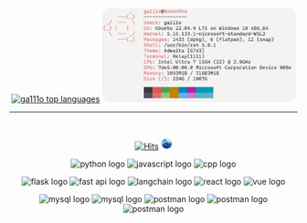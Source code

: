 <center>

<!-- ![ga111o github stats](https://github-readme-stats.vercel.app/api?username=ga111o&line_height=20&show_icons=true&theme=dracula) -->

[![ga111o top languages](https://github-readme-stats.vercel.app/api/top-langs/?username=ga111o&layout=compact)](https://github.com/ga111o/github-readme-stats)
<img src="./img/neofetch.png" style="border-radius:15px; height:165px" />

<hr/>

<br/>

[![Hits](https://hits.seeyoufarm.com/api/count/incr/badge.svg?url=https%3A%2F%2Fgithub.com%2Fga111o&count_bg=%23602002&title_bg=%23EA4F05&title=GitHub&edge_flat=false)](https://hits.seeyoufarm.com)
<a href="https://rateyourmusic.com/~ga11o">
<img src="./img/rym.png" alt="rateyourmusic.com linked icon" style="width:20px;" />
</a>

![python logo](https://img.shields.io/badge/Pyhon-3776AB?style=flat&logo=python&logoColor=white)
![javascript logo](https://img.shields.io/badge/JavaScrip-F7DF1E?style=flat&logo=javascript&logoColor=white)
![cpp logo](https://img.shields.io/badge/C++-00599C?style=flat&logo=cplusplus&logoColor=white)

![flask logo](https://img.shields.io/badge/Flask-00599C?style=flat&logo=flask&logoColor=white)
![fast api logo](https://img.shields.io/badge/FastAPI-009688?style=flat&logo=fastapi&logoColor=white)
![langchain logo](https://img.shields.io/badge/LangChain-1C3C3C?style=flat&logo=langchain&logoColor=white)
![react logo](https://img.shields.io/badge/React-61DAFB?style=flat&logo=react&logoColor=white)
![vue logo](https://img.shields.io/badge/Vue-4FC08D?style=flat&logo=vuedotjs&logoColor=white)


![mysql logo](https://img.shields.io/badge/MySQL-4479A1?style=flat&logo=mysql&logoColor=white)
![mysql logo](https://img.shields.io/badge/SQLite-003B57?style=flat&logo=sqlite&logoColor=white)
![postman logo](https://img.shields.io/badge/Postman-FF6C37?style=flat&logo=postman&logoColor=white)
![postman logo](https://img.shields.io/badge/AmazonEC2-FF9900?style=flat&logo=amazonec2&logoColor=white)
![postman logo](https://img.shields.io/badge/Docker-2496ED?style=flat&logo=docker&logoColor=white)

</center>
